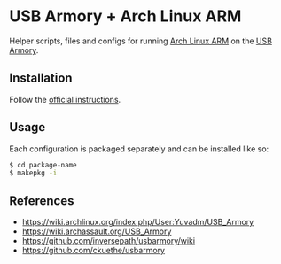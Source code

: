 # USB Armory + Arch Linux ARM

Helper scripts, files and configs for running [Arch Linux ARM](http://archlinuxarm.org/) on the [USB Armory](http://inversepath.com/usbarmory).

## Installation

Follow the [official instructions](http://archlinuxarm.org/platforms/armv7/freescale/usb-armory).

## Usage

Each configuration is packaged separately and can be installed like so:

```bash
$ cd package-name
$ makepkg -i
```

## References

 - https://wiki.archlinux.org/index.php/User:Yuvadm/USB_Armory
 - https://wiki.archassault.org/USB_Armory
 - https://github.com/inversepath/usbarmory/wiki
 - https://github.com/ckuethe/usbarmory

